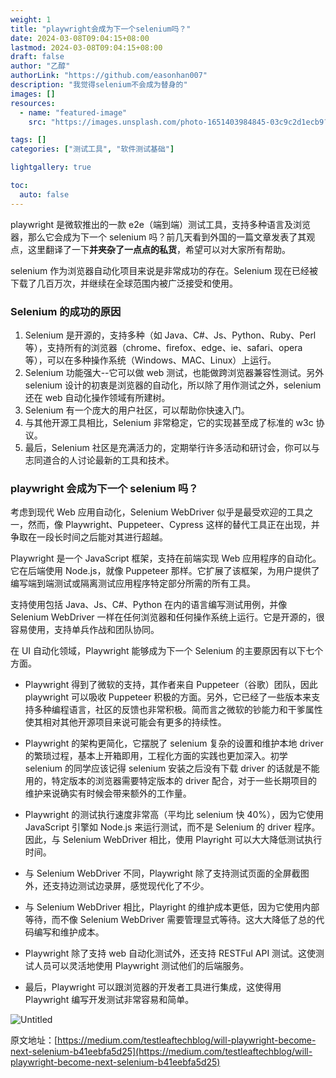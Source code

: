 ```yaml
---
weight: 1
title: "playwright会成为下一个selenium吗？"
date: 2024-03-08T09:04:15+08:00
lastmod: 2024-03-08T09:04:15+08:00
draft: false
author: "乙醇"
authorLink: "https://github.com/easonhan007"
description: "我觉得selenium不会成为替身的"
images: []
resources:
  - name: "featured-image"
    src: "https://images.unsplash.com/photo-1651403984845-03c9c2d1ecb9?w=300"

tags: []
categories: ["测试工具", "软件测试基础"]

lightgallery: true

toc:
  auto: false
---
```


playwright 是微软推出的一款 e2e（端到端）测试工具，支持多种语言及浏览器，那么它会成为下一个 selenium 吗？前几天看到外国的一篇文章发表了其观点，这里翻译了一下**并夹杂了一点点的私货**，希望可以对大家所有帮助。

selenium 作为浏览器自动化项目来说是非常成功的存在。Selenium 现在已经被下载了几百万次，并继续在全球范围内被广泛接受和使用。

### Selenium 的成功的原因

1. Selenium 是开源的，支持多种（如 Java、C#、Js、Python、Ruby、Perl 等），支持所有的浏览器（chrome、firefox、edge、ie、safari、opera 等），可以在多种操作系统（Windows、MAC、Linux）上运行。
2. Selenium 功能强大--它可以做 web 测试，也能做跨浏览器兼容性测试。另外 selenium 设计的初衷是浏览器的自动化，所以除了用作测试之外，selenium 还在 web 自动化操作领域有所建树。
3. Selenium 有一个庞大的用户社区，可以帮助你快速入门。
4. 与其他开源工具相比，Selenium 非常稳定，它的实现甚至成了标准的 w3c 协议。
5. 最后，Selenium 社区是充满活力的，定期举行许多活动和研讨会，你可以与志同道合的人讨论最新的工具和技术。

### playwright 会成为下一个 selenium 吗？

考虑到现代 Web 应用自动化，Selenium WebDriver 似乎是最受欢迎的工具之一，然而，像 Playwright、Puppeteer、Cypress 这样的替代工具正在出现，并争取在一段长时间之后能对其进行超越。

Playwright 是一个 JavaScript 框架，支持在前端实现 Web 应用程序的自动化。它在后端使用 Node.js，就像 Puppeteer 那样。它扩展了该框架，为用户提供了编写端到端测试或隔离测试应用程序特定部分所需的所有工具。

支持使用包括 Java、Js、C#、Python 在内的语言编写测试用例，并像 Selenium WebDriver 一样在任何浏览器和任何操作系统上运行。它是开源的，很容易使用，支持单兵作战和团队协同。

在 UI 自动化领域，Playwright 能够成为下一个 Selenium 的主要原因有以下七个方面。

- Playwright 得到了微软的支持，其作者来自 Puppeteer（谷歌）团队，因此 playwright 可以吸收 Puppeteer 积极的方面。另外，它已经了一些版本来支持多种编程语言，社区的反馈也非常积极。简而言之微软的钞能力和干爹属性使其相对其他开源项目来说可能会有更多的持续性。

- Playwright 的架构更简化，它摆脱了 selenium 复杂的设置和维护本地 driver 的繁琐过程，基本上开箱即用，工程化方面的实践也更加深入。初学 selenium 的同学应该记得 selenium 安装之后没有下载 driver 的话就是不能用的，特定版本的浏览器需要特定版本的 driver 配合，对于一些长期项目的维护来说确实有时候会带来额外的工作量。

- Playwright 的测试执行速度非常高（平均比 selenium 快 40%），因为它使用 JavaScript 引擎如 Node.js 来运行测试，而不是 Selenium 的 driver 程序。因此，与 Selenium WebDriver 相比，使用 Playright 可以大大降低测试执行时间。

- 与 Selenium WebDriver 不同，Playwright 除了支持测试页面的全屏截图外，还支持边测试边录屏，感觉现代化了不少。

- 与 Selenium WebDriver 相比，Playright 的维护成本更低，因为它使用内部等待，而不像 Selenium WebDriver 需要管理显式等待。这大大降低了总的代码编写和维护成本。

- Playwright 除了支持 web 自动化测试外，还支持 RESTFul API 测试。这使测试人员可以灵活地使用 Playwright 测试他们的后端服务。

- 最后，Playwright 可以跟浏览器的开发者工具进行集成，这使得用 Playwright 编写开发测试非常容易和简单。

![Untitled](playwright%E4%BC%9A%E6%88%90%E4%B8%BA%E4%B8%8B%E4%B8%80%E4%B8%AAselenium%E5%90%97%EF%BC%9F%20b17dbf0f72044cd9bbdc0ea07cc75e31/Untitled.png)

原文地址：[https://medium.com/testleaftechblog/will-playwright-become-next-selenium-b41eebfa5d25](https://medium.com/testleaftechblog/will-playwright-become-next-selenium-b41eebfa5d25)
